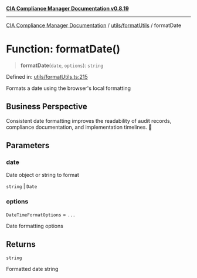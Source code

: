 [**CIA Compliance Manager Documentation v0.8.19**](../../../README.md)

***

[CIA Compliance Manager Documentation](../../../modules.md) / [utils/formatUtils](../README.md) / formatDate

# Function: formatDate()

> **formatDate**(`date`, `options`): `string`

Defined in: [utils/formatUtils.ts:215](https://github.com/Hack23/cia-compliance-manager/blob/8a17389ebf0d2a027875b835eec814811b99abcc/src/utils/formatUtils.ts#L215)

Formats a date using the browser's local formatting

## Business Perspective

Consistent date formatting improves the readability of audit records,
compliance documentation, and implementation timelines. 📅

## Parameters

### date

Date object or string to format

`string` | `Date`

### options

`DateTimeFormatOptions` = `...`

Date formatting options

## Returns

`string`

Formatted date string
